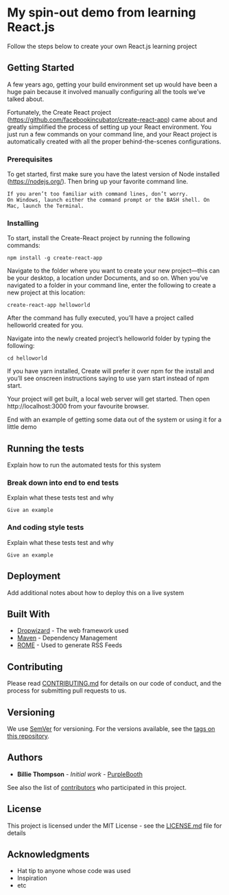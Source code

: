 # My spin-out demo from learning React.js

Follow the steps below to create your own React.js learning project

## Getting Started

A few years ago, getting your build environment set up would have been a huge pain because it involved manually configuring all the tools we’ve talked about.

Fortunately, the Create React project (https://github.com/facebookincubator/create-react-app) came about and greatly simplified the process of setting up your React environment. 
You just run a few commands on your command line, and your React project is automatically created with all the proper behind-the-scenes configurations.

### Prerequisites

To get started, first make sure you have the latest version of Node installed (https://nodejs.org/). 
Then bring up your favorite command line.
```
If you aren’t too familiar with command lines, don’t worry. 
On Windows, launch either the command prompt or the BASH shell. On Mac, launch the Terminal.
```

### Installing

To start, install the Create-React project by running the following commands:
```
npm install -g create-react-app
```

Navigate to the folder where you want to create your new project—this can be your desktop, a location under Documents, and so on. 
When you’ve navigated to a folder in your command line, enter the following to create a new project at this location:
```
create-react-app helloworld
```
After the command has fully executed, you’ll have a project called helloworld created for you.

Navigate into the newly created project’s helloworld folder by typing the following:
```
cd helloworld
```
If you have yarn installed, Create will prefer it over npm for the install and you’ll see onscreen instructions saying to use yarn start instead of npm start.

Your project will get built, a local web server will get started. 
Then open http://localhost:3000 from your favourite browser.

End with an example of getting some data out of the system or using it for a little demo

## Running the tests

Explain how to run the automated tests for this system

### Break down into end to end tests

Explain what these tests test and why

```
Give an example
```

### And coding style tests

Explain what these tests test and why

```
Give an example
```

## Deployment

Add additional notes about how to deploy this on a live system

## Built With

* [Dropwizard](http://www.dropwizard.io/1.0.2/docs/) - The web framework used
* [Maven](https://maven.apache.org/) - Dependency Management
* [ROME](https://rometools.github.io/rome/) - Used to generate RSS Feeds

## Contributing

Please read [CONTRIBUTING.md](https://gist.github.com/PurpleBooth/b24679402957c63ec426) for details on our code of conduct, and the process for submitting pull requests to us.

## Versioning

We use [SemVer](http://semver.org/) for versioning. For the versions available, see the [tags on this repository](https://github.com/your/project/tags). 

## Authors

* **Billie Thompson** - *Initial work* - [PurpleBooth](https://github.com/PurpleBooth)

See also the list of [contributors](https://github.com/your/project/contributors) who participated in this project.

## License

This project is licensed under the MIT License - see the [LICENSE.md](LICENSE.md) file for details

## Acknowledgments

* Hat tip to anyone whose code was used
* Inspiration
* etc


